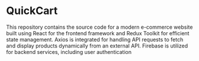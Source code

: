 # QuickCart
This repository contains the source code for a modern e-commerce website built using React for the frontend framework and Redux Toolkit for efficient state management. Axios is integrated for handling API requests to fetch and display products dynamically from an external API. Firebase is utilized for backend services, including user authentication

